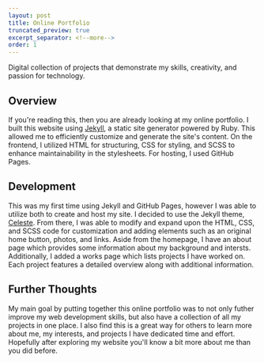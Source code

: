 ```yaml
---
layout: post
title: Online Portfolio
truncated_preview: true
excerpt_separator: <!--more-->
order: 1
---
```


Digital collection of projects that demonstrate my skills, creativity, and passion for technology.

## Overview
If you're reading this, then you are already looking at my online portfolio. I built this website using [Jekyll](http://jekyllrb.com/), a static site generator powered by Ruby. This allowed me to efficiently customize and generate the site's content. On the frontend, I utilized HTML for structuring, CSS for styling, and SCSS to enhance maintainability in the stylesheets. For hosting, I used GitHub Pages. 

<!--more-->

## Development
This was my first time using Jekyll and GitHub Pages, however I was able to utilize both to create and host my site. I decided to use the Jekyll theme, [Celeste](https://github.com/nicoelayda/celeste). From there, I was able to modify and expand upon the HTML, CSS, and SCSS code for customization and adding elements such as an original home button, photos, and links. Aside from the homepage, I have an about page which provides some information about my background and intersts. Additionally, I added a works page which lists projects I have worked on. Each project features a detailed overview along with additional information. 

## Further Thoughts
My main goal by putting together this online portfolio was to not only futher improve my web development skills, but also have a collection of all my projects in one place. I also find this is a great way for others to learn more about me, my interests, and projects I have dedicated time and effort. Hopefully after exploring my website you'll know a bit more about me than you did before. 